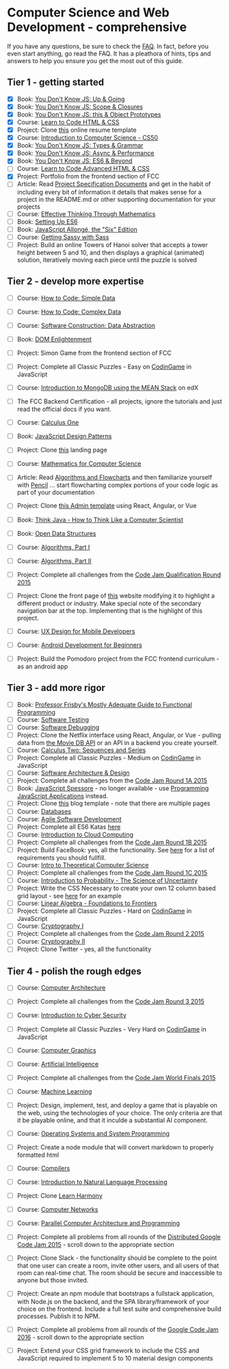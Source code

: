 # Computer Science and Web Development - comprehensive

If you have any questions, be sure to check the [FAQ](./faq.md). In fact, before you even start anything, go read the FAQ. 
It has a pleathora of hints, tips and answers to help you ensure you get the most out of this guide.

## Tier 1 - getting started
- [X]  Book: [You Don't Know JS: Up & Going](https://github.com/getify/You-Dont-Know-JS/blob/master/up%20&%20going/README.md#you-dont-know-js-up--going)    
- [X]  Book: [You Don't Know JS: Scope & Closures](https://github.com/getify/You-Dont-Know-JS/blob/master/scope%20&%20closures/README.md#you-dont-know-js-scope--closures)  
- [X]  Book: [You Don't Know JS: this & Object Prototypes](https://github.com/getify/You-Dont-Know-JS/blob/master/this%20&%20object%20prototypes/README.md#you-dont-know-js-this--object-prototypes)     
- [X]  Course: [Learn to Code HTML & CSS](http://learn.shayhowe.com/html-css/)    
- [X]  Project: Clone [this](https://creativemarket.com/ikonome/686585-Material-Resume-Blue/screenshots/#screenshot2) online resume template 
- [X]  Course: [Introduction to Computer Science - CS50](https://www.edx.org/course/introduction-computer-science-harvardx-cs50x#!)
- [X]  Book: [You Don't Know JS: Types & Grammar](https://github.com/getify/You-Dont-Know-JS/blob/master/types%20&%20grammar/README.md#you-dont-know-js-types--grammar)   
- [X]  Book: [You Don't Know JS: Async & Performance](https://github.com/getify/You-Dont-Know-JS/blob/master/async%20&%20performance/README.md#you-dont-know-js-async--performance)   
- [X]  Book: [You Don't Know JS: ES6 & Beyond](https://github.com/getify/You-Dont-Know-JS/blob/master/es6%20&%20beyond/README.md#you-dont-know-js-es6--beyond)     
- [ ]  Course: [Learn to Code Advanced HTML & CSS](http://learn.shayhowe.com/advanced-html-css/)  
- [X]  Project: Portfolio from the frontend section of FCC  
- [ ]  Article: Read [Project Specification Documents](http://www.pixelearth.net/pages/project-specification) and get in the habit of including every bit of information it details that makes sense for a project in the README.md or other supporting documentation for your projects 
- [ ]  Course: [Effective Thinking Through Mathematics](https://www.edx.org/course/effective-thinking-through-mathematics-utaustinx-ut-9-01x) 
- [ ]  Book: [Setting Up ES6](https://leanpub.com/setting-up-es6/read)    
- [ ]  Book: [JavaScript Allongé, the "Six" Edition](https://leanpub.com/javascriptallongesix)  
- [ ]  Course: [Getting Sassy with Sass](http://www.sassshop.com/#/)
- [ ]  Project: Build an online Towers of Hanoi solver that accepts a tower height between 5 and 10,  and then displays a graphical (animated) solution, iteratively moving each piece until the puzzle is solved

## Tier 2 - develop more expertise
- [ ]  Course: [How to Code: Simple Data](https://www.edx.org/course/how-code-simple-data-ubcx-htc1x)    
- [ ]  Course: [How to Code: Complex Data](https://www.edx.org/course/how-code-complex-data-ubcx-htc2x)    
- [ ]  Course: [Software Construction: Data Abstraction](https://www.edx.org/course/software-construction-data-abstraction-ubcx-softconst1x)
- [ ]  Book:  [DOM Enlightenment](http://domenlightenment.com/)    
- [ ]  Project:  Simon Game from the frontend section of FCC    
- [ ]  Project:  Complete all Classic Puzzles - Easy on [CodinGame](https://www.codingame.com/) in JavaScript        
- [ ]  Course:  [Introduction to MongoDB using the MEAN Stack](https://www.edx.org/course/introduction-mongodb-using-mean-stack-mongodbx-m101x-0) on edX    
- [ ]  The FCC Backend Certification - all projects, ignore the tutorials and just read the official docs if you want. 
- [ ]  Course: [Calculus One](https://www.coursera.org/learn/calculus1)    
- [ ]  Book:  [JavaScript Design Patterns](https://addyosmani.com/resources/essentialjsdesignpatterns/book/)
- [ ]  Project: Clone [this](https://blackrockdigital.github.io/startbootstrap-creative/) landing page  
- [ ]  Course: [Mathematics for Computer Science](https://ocw.mit.edu/courses/electrical-engineering-and-computer-science/6-042j-mathematics-for-computer-science-spring-2015/index.htm)
- [ ]  Article: Read [Algorithms and Flowcharts](http://www.academia.edu/7857144/ALGORITHMS_AND_FLOWCHARTS) and then familiarize yourself with [Pencil](http://pencil.evolus.vn/) ... start flowcharting complex portions of your code logic as part of your documentation       
- [ ]  Project:  Clone [this Admin template](http://rubix410.sketchpixy.com/ltr/dashboard) using React, Angular, or Vue
- [ ]  Book: [Think Java - How to Think Like a Computer Scientist](http://greenteapress.com/wp/think-java/) 
- [ ]  Book:  [Open Data Structures](http://www.aupress.ca/books/120226/ebook/99Z_Morin_2013-Open_Data_Structures.pdf)
- [ ]  Course: [Algorithms, Part I](https://www.coursera.org/learn/algorithms-part1)    
- [ ]  Course: [Algorithms, Part II](https://www.coursera.org/learn/algorithms-part2)
- [ ]  Project: Complete all challenges from the [Code Jam Qualification Round 2015](https://code.google.com/codejam/contest/6224486/dashboard)
- [ ]  Project: Clone the front page of [this](https://urbanarmorgear.com/) website modifying it to highlight a different product or industry. Make special note of the secondary navigation bar at the top. Implementing that is the highlight of this project.    
- [ ]  Course: [UX Design for Mobile Developers](https://www.udacity.com/course/ux-design-for-mobile-developers--ud849)  
- [ ]  Course: [Android Development for Beginners](https://www.udacity.com/course/android-development-for-beginners--ud837)    
- [ ]  Project: Build the Pomodoro project from the FCC frontend curriculum - as an android app



## Tier 3 - add more rigor
- [ ]  Book: [Professor Frisby's Mostly Adequate Guide to Functional Programming](https://www.gitbook.com/book/drboolean/mostly-adequate-guide/details)    
- [ ]  Course: [Software Testing](https://www.udacity.com/course/software-testing--cs258)    
- [ ]  Course: [Software Debugging](https://www.udacity.com/course/software-debugging--cs259)  
- [ ]  Project: Clone the Netflix interface using React, Angular, or Vue - pulling data from [the Movie DB API](https://www.themoviedb.org/documentation/api) or an API in a backend you create yourself.
- [ ]  Course: [Calculus Two: Sequences and Series](https://www.coursera.org/learn/advanced-calculus)    
- [ ]  Project: Complete all Classic Puzzles - Medium on [CodinGame](https://www.codingame.com/) in JavaScript    
- [ ]  Course: [Software Architecture & Design](https://www.udacity.com/course/software-architecture-design--ud821) 
- [ ]  Project: Complete all challenges from the [Code Jam Round 1A 2015](https://code.google.com/codejam/contest/4224486/dashboard) 
- [ ]  Book: [JavaScript Spessore](https://leanpub.com/javascript-spessore/read)  - no longer available - use [Programming JavaScript Applications](http://chimera.labs.oreilly.com/books/1234000000262/index.html) instead.
- [ ]  Project: Clone [this](https://blackrockdigital.github.io/startbootstrap-clean-blog/) blog template - note that there are multiple pages  
- [ ]  Course: [Databases](https://lagunita.stanford.edu/courses/DB/2014/SelfPaced/about)    
- [ ]  Course: [Agile Software Development](https://www.edx.org/course/agile-software-development-ethx-asd-1x)
- [ ]  Project: Complete all ES6 Katas [here](http://es6katas.org/)
- [ ]  Course: [Introduction to Cloud Computing](https://www.edx.org/course/introduction-cloud-computing-ieeex-cloudintro-x-0)   
- [ ]  Project: Complete all challenges from the [Code Jam Round 1B 2015](https://code.google.com/codejam/contest/8224486/dashboard)
- [ ]  Project: Build FaceBook:  yes, all the functionality. See [here](http://www.theodinproject.com/courses/ruby-on-rails/lessons/final-project) for a list of requirements you should fullfill.
- [ ]  Course: [Intro to Theoretical Computer Science](https://www.udacity.com/course/intro-to-theoretical-computer-science--cs313)   
- [ ]  Project: Complete all challenges from the [Code Jam Round 1C 2015](https://code.google.com/codejam/contest/4244486/dashboard)
- [ ]  Course: [Introduction to Probability - The Science of Uncertainty](https://www.edx.org/course/introduction-probability-science-mitx-6-041x-0)    
- [ ]  Project: Write the CSS Necessary to create your own 12 column based grid layout - see [here](http://960.gs/) for an example
- [ ]  Course: [Linear Algebra - Foundations to Frontiers](https://www.edx.org/course/linear-algebra-foundations-frontiers-utaustinx-ut-5-04x#!)   
- [ ]  Project: Complete all Classic Puzzles - Hard on [CodinGame](https://www.codingame.com/) in JavaScript    
- [ ]  Course: [Cryptography I](https://www.coursera.org/course/crypto)       
- [ ]  Project: Complete all challenges from the [Code Jam Round 2 2015](https://code.google.com/codejam/contest/8234486/dashboard)
- [ ]  Course: [Cryptography II](https://www.coursera.org/course/crypto2) 
- [ ]  Project: Clone Twitter - yes, all the functionality

## Tier 4 - polish the rough edges
- [ ]  Course: [Computer Architecture](https://www.coursera.org/course/comparch) 
- [ ]  Project: Complete all challenges from the [Code Jam Round 3 2015](https://code.google.com/codejam/contest/4254486/dashboard)
- [ ]  Course: [Introduction to Cyber Security](https://www.futurelearn.com/courses/introduction-to-cyber-security)   
- [ ]  Project: Complete all Classic Puzzles - Very Hard on [CodinGame](https://www.codingame.com/) in JavaScript     
- [ ]  Course: [Computer Graphics](https://www.edx.org/course/computer-graphics-uc-san-diegox-cse167x)    
- [ ]  Course: [Artificial Intelligence](https://www.edx.org/course/artificial-intelligence-uc-berkeleyx-cs188-1x#!)    
- [ ]  Project: Complete all challenges from the [Code Jam World Finals 2015](https://code.google.com/codejam/contest/5224486/dashboard)
- [ ]  Course: [Machine Learning](https://www.coursera.org/learn/machine-learning)  
- [ ]  Project: Design, implement, test, and deploy a game that is playable on the web, using the technologies of your choice. The only criteria are that it be playable online, and that it inculde a substantial AI component.
- [ ]  Course: [Operating Systems and System Programming](https://www.youtube.com/view_play_list?p=-XXv-cvA_iBDyz-ba4yDskqMDY6A1w_c)  
- [ ]  Project: Create a node module that will convert markdown to properly formatted html
- [ ]  Course: [Compilers](https://lagunita.stanford.edu/courses/Engineering/Compilers/Fall2014/about)    
- [ ]  Course: [Introduction to Natural Language Processing](https://www.coursera.org/learn/natural-language-processing)   
- [ ]  Project: Clone [Learn Harmony](http://learnharmony.org/#/?_k=0okjs7)      
- [ ]  Course: [Computer Networks](https://lagunita.stanford.edu/courses/Engineering/Networking-SP/SelfPaced/about)    
- [ ]  Course: [Parallel Computer Architecture and Programming](http://15418.courses.cs.cmu.edu/spring2016/home)    
- [ ]  Project: Complete all problems from all rounds of the [Distributed Google Code Jam 2015](https://code.google.com/codejam/contests.html) - scroll down to the appropriate section
- [ ]  Project: Clone Slack - the functionality should be complete to the point that one user can create a room, invite other users, and all users of that room can real-time chat. The room should be secure and inaccessible to anyone but those invited.
- [ ]  Project: Create an npm module that bootstraps a fullstack application, with Node.js on the backend, and the SPA library/framework of your choice on the frontend. Include a full test suite and comprehensive build processes. Publish it to NPM.
- [ ]  Project: Complete all problems from all rounds of the [Google Code Jam 2016](https://code.google.com/codejam/contests.html) - scroll down to the appropriate section
- [ ]  Project: Extend your CSS grid framework to include the CSS and JavaScript required to implement 5 to 10 material design components

